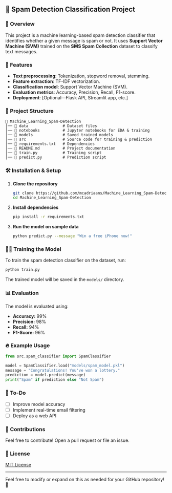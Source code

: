 
## 📌 Spam Detection Classification Project

### 📖 Overview
This project is a machine learning-based spam detection classifier that identifies whether a given message is spam or not. It uses **Support Vector Machine (SVM)** trained on the **SMS Spam Collection** dataset to classify text messages.

### 🚀 Features
- **Text preprocessing**: Tokenization, stopword removal, stemming.
- **Feature extraction**: TF-IDF vectorization.
- **Classification model**: Support Vector Machine (SVM).
- **Evaluation metrics**: Accuracy, Precision, Recall, F1-score.
- **Deployment**: [Optional—Flask API, Streamlit app, etc.]

### 📂 Project Structure
```
📁 Machine_Learning_Spam-Detection
│── 📂 data               # Dataset files
│── 📂 notebooks          # Jupyter notebooks for EDA & training
│── 📂 models             # Saved trained models
│── 📂 src                # Source code for training & prediction
│── 📜 requirements.txt   # Dependencies
│── 📜 README.md          # Project documentation
│── 📜 train.py           # Training script
│── 📜 predict.py         # Prediction script
```

### 🛠 Installation & Setup
1. **Clone the repository**  
   ```bash
   git clone https://github.com/mcadriaans/Machine_Learning_Spam-Detection.git
   cd Machine_Learning_Spam-Detection
   ```

2. **Install dependencies**  
   ```bash
   pip install -r requirements.txt
   ```

3. **Run the model on sample data**  
   ```bash
   python predict.py --message "Win a free iPhone now!"
   ```

### 🏋️‍♂️ Training the Model
To train the spam detection classifier on the dataset, run:  
```bash
python train.py
```
The trained model will be saved in the `models/` directory.

### 📊 Evaluation
The model is evaluated using:
- **Accuracy:** 99%
- **Precision:** 98%
- **Recall:** 94%
- **F1-Score:** 96%

### 🔥 Example Usage
```python
from src.spam_classifier import SpamClassifier

model = SpamClassifier.load("models/spam_model.pkl")
message = "Congratulations! You've won a lottery."
prediction = model.predict(message)
print("Spam" if prediction else "Not Spam")
```

### 📌 To-Do
- [ ] Improve model accuracy
- [ ] Implement real-time email filtering
- [ ] Deploy as a web API

### 🙌 Contributions
Feel free to contribute! Open a pull request or file an issue.

### 📜 License
[MIT License](LICENSE)

---

Feel free to modify or expand on this as needed for your GitHub repository! 🚀

